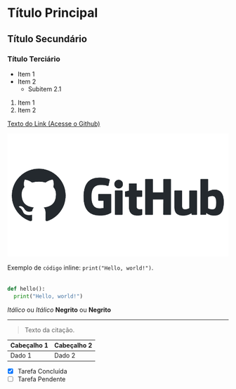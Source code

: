 <!-- Títulos -->

# Título Principal
## Título Secundário
### Título Terciário

<!-- Lista não ordenada -->

- Item 1
- Item 2
  - Subitem 2.1

<!-- Lista ordenada -->

1. Item 1
2. Item 2

<!-- Links -->

[Texto do Link (Acesse o Github)](https://github.com/)

<!-- Imagens -->

![Texto Alternativo (GitHub Logo)](img/github.png)

<!-- Bloco de código -->

Exemplo de `código` inline: `print("Hello, world!")`.

``` Python

def hello():
  print("Hello, world!")

```

<!-- Ênfase e estilo -->

*Itálico* ou _Itálico_
**Negrito** ou __Negrito__

<!-- Linhas Horizontais -->

---

<!-- Citações -->

> Texto da citação.

<!-- Tabelas -->

| Cabeçalho 1 | Cabeçalho 2 |
| ------------| ------------|
| Dado 1      | Dado 2      |

<!-- Listas de Tarefas: -->

- [x] Tarefa Concluída
- [ ] Tarefa Pendente